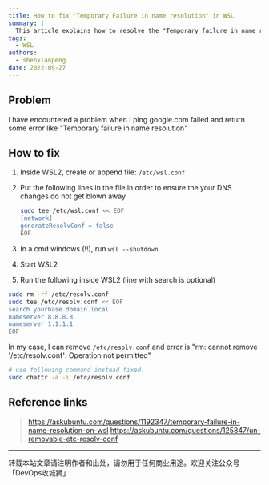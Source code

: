 ```yaml
---
title: How to fix "Temporary Failure in name resolution" in WSL
summary: |
  This article explains how to resolve the "Temporary failure in name resolution" issue in WSL by configuring DNS settings and ensuring persistent changes.
tags:
  - WSL
authors:
  - shenxianpeng
date: 2022-09-27
---
```


## Problem

I have encountered a problem when I ping google.com failed and return some error like "Temporary failure in name resolution"

## How to fix

1. Inside WSL2, create or append file: `/etc/wsl.conf`
2. Put the following lines in the file in order to ensure the your DNS changes do not get blown away

    ```bash
    sudo tee /etc/wsl.conf << EOF
    [network]
    generateResolvConf = false
    EOF
    ```

3. In a cmd windows (!!), run `wsl --shutdown`
4. Start WSL2
5. Run the following inside WSL2 (line with search is optional)

  ```bash
  sudo rm -rf /etc/resolv.conf
  sudo tee /etc/resolv.conf << EOF
  search yourbase.domain.local
  nameserver 8.8.8.8
  nameserver 1.1.1.1
  EOF
  ```

  In my case, I can remove `/etc/resolv.conf` and error is "rm: cannot remove '/etc/resolv.conf': Operation not permitted"

  ```bash
  # use following command instead fixed.
  sudo chattr -a -i /etc/resolv.conf
  ```

## Reference links

> https://askubuntu.com/questions/1192347/temporary-failure-in-name-resolution-on-wsl
> https://askubuntu.com/questions/125847/un-removable-etc-resolv-conf

---

转载本站文章请注明作者和出处，请勿用于任何商业用途。欢迎关注公众号「DevOps攻城狮」
